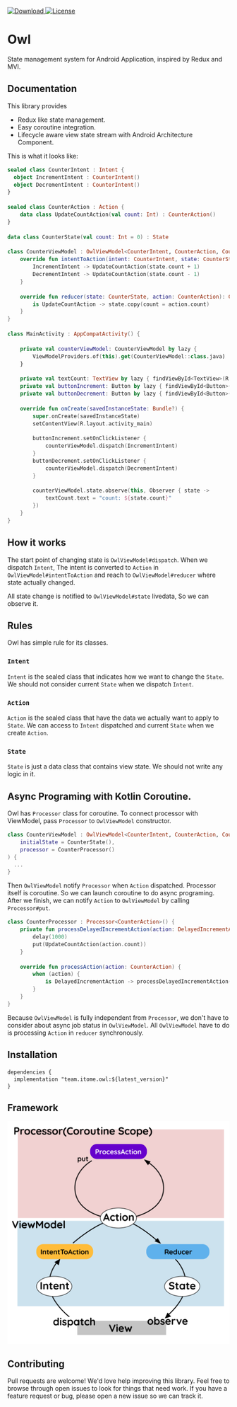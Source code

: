 [![Download](https://api.bintray.com/packages/itome-team/maven/owl/images/download.svg) ](https://bintray.com/itome-team/maven/owl/_latestVersion)
[![License](https://img.shields.io/badge/License-Apache%202.0-blue.svg)](https://opensource.org/licenses/Apache-2.0)

# Owl

State management system for Android Application, inspired by Redux and MVI.

## Documentation
This library provides
- Redux like state management.
- Easy coroutine integration.
- Lifecycle aware view state stream with Android Architecture Component.

This is what it looks like:
```kotlin
sealed class CounterIntent : Intent {
  object IncrementIntent : CounterIntent()
  object DecrementIntent : CounterIntent()
}

sealed class CounterAction : Action {
    data class UpdateCountAction(val count: Int) : CounterAction()
}

data class CounterState(val count: Int = 0) : State

class CounterViewModel : OwlViewModel<CounterIntent, CounterAction, CounterState>(initialState = CounterState()) {
    override fun intentToAction(intent: CounterIntent, state: CounterState): CounterAction = when (intent) {
        IncrementIntent -> UpdateCountAction(state.count + 1)
        DecrementIntent -> UpdateCountAction(state.count - 1)
    }

    override fun reducer(state: CounterState, action: CounterAction): CounterState = when (action) {
        is UpdateCountAction -> state.copy(count = action.count)
    }
}

class MainActivity : AppCompatActivity() {

    private val counterViewModel: CounterViewModel by lazy {
        ViewModelProviders.of(this).get(CounterViewModel::class.java)
    }

    private val textCount: TextView by lazy { findViewById<TextView>(R.id.text_count) }
    private val buttonIncrement: Button by lazy { findViewById<Button>(R.id.button_increment) }
    private val buttonDecrement: Button by lazy { findViewById<Button>(R.id.button_decrement) }

    override fun onCreate(savedInstanceState: Bundle?) {
        super.onCreate(savedInstanceState)
        setContentView(R.layout.activity_main)

        buttonIncrement.setOnClickListener {
            counterViewModel.dispatch(IncrementIntent)
        }
        buttonDecrement.setOnClickListener {
            counterViewModel.dispatch(DecrementIntent)
        }

        counterViewModel.state.observe(this, Observer { state ->
            textCount.text = "count: ${state.count}"
        })
    }
}

```

## How it works
The start point of changing state is `OwlViewModel#dispatch`. When we dispatch `Intent`, The intent is converted to `Action` in `OwlViewModel#intentToAction` and reach to `OwlViewModel#reducer` where state actually changed.

All state change is notified to `OwlViewModel#state` livedata, So we can observe it.

## Rules
Owl has simple rule for its classes.
### `Intent`
`Intent` is the sealed class that indicates how we want to change the `State`. We should not consider current `State` when we dispatch `Intent`.
### `Action`
`Action` is the sealed class that have the data we actually want to apply to `State`. We can access to `Intent` dispatched and current `State` when we create `Action`.
### `State`
`State` is just a data class that contains view state. We should not write any logic in it.

## Async Programing with Kotlin Coroutine.
Owl has `Processor` class for coroutine. To connect processor with ViewModel, pass `Processor` to `OwlViewModel` constructor.
```kotlin
class CounterViewModel : OwlViewModel<CounterIntent, CounterAction, CounterState>(
    initialState = CounterState(),
    processor = CounterProcessor()
) {
  ...
}
```
Then `OwlViewModel` notify `Processor` when `Action` dispatched. Processor itself is coroutine. So we can launch coroutine to do async programing. After we finish, we can notify `Action` to `OwlViewModel` by calling `Processor#put`.

```kotlin
class CounterProcessor : Processor<CounterAction>() {
    private fun processDelayedIncrementAction(action: DelayedIncrementAction) = launch {
        delay(1000)
        put(UpdateCountAction(action.count))
    }

    override fun processAction(action: CounterAction) {
        when (action) {
            is DelayedIncrementAction -> processDelayedIncrementAction(action)
        }
    }
}
```

Because `OwlViewModel` is fully independent from `Processor`, we don't have to consider about async job status in `OwlViewModel`. All `OwlViewModel` have to do is processing `Action` in `reducer` synchronously.

## Installation
```
dependencies {
  implementation "team.itome.owl:${latest_version}"
}
```


## Framework
![Framework](https://github.com/itome/owl/blob/master/assets/framework.png?raw=true)

## Contributing
Pull requests are welcome! We'd love help improving this library. Feel free to browse through open issues to look for things that need work. If you have a feature request or bug, please open a new issue so we can track it.
